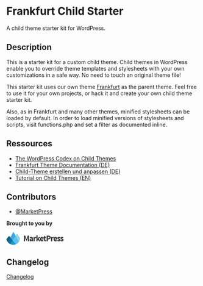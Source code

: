 # Frankfurt Child Starter

A child theme starter kit for WordPress.

## Description
This is a starter kit for a custom child theme. Child themes in WordPress enable you to override theme templates and stylesheets with your own customizations in a safe way. No need to touch an original theme file!

This starter kit uses our own theme [Frankfurt](https://marketpress.com/shop/themes/frankfurt/) as the parent theme. Feel free to use it for your own projects, or hack it and create your own child theme starter kit.

Also, as in Frankfurt and many other themes, minified stylesheets can be loaded by default. In order to load minified versions of stylesheets and scripts, visit functions.php and set a filter as documented inline.

## Ressources

* [The WordPress Codex on Child Themes](http://codex.wordpress.org/Child_Themes)
* [Frankfurt Theme Documentation (DE)](https://marketpress.com/documentation/theme-frankfurt/)
* [Child-Theme erstellen und anpassen (DE)](https://marketpress.de/2013/child-theme-erstellen-anpassen/)
* [Tutorial on Child Themes (EN)](http://marketpress.com/2013/creating-customizing-child-themes)

## Contributors

* [@MarketPress](https://github.com/MarketPress)

**Brought to you by**

[![MarketPress.com](/assets/img/mp-logo.png)](https://marketpress.com)

## Changelog
[Changelog](CHANGELOG.md)
